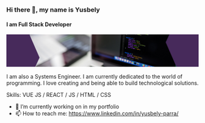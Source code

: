 ### Hi there 👋, my name is Yusbely
#### I am Full Stack Developer
![I am Full Stack Developer](https://github.com/yusbelypv/yusbelypv/blob/main/git.png)


I am also a Systems Engineer. I am currently dedicated to the world of programming. I love creating and being able to build technological solutions.

Skills: VUE JS / REACT / JS / HTML / CSS

- 🔭 I’m currently working on  in my portfolio 
- 📫 How to reach me: https://www.linkedin.com/in/yusbely-parra/ 




